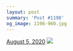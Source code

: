 ```yaml
---
layout: post
summary: 'Post #1198'
og_image: 1198-960.jpg
---
```


<p>
  <time>
    <a href="/1198">August 5, 2020</a>
  </time>
  <a href="/1198">
    <img src="{{ site.assets_url }}/1198-480.jpg" srcset="{{ site.assets_url }}/1198-240.jpg 240w, {{ site.assets_url }}/1198-480.jpg 480w, {{ site.assets_url }}/1198-720.jpg 720w, {{ site.assets_url }}/1198-960.jpg 960w" sizes="(min-width: 700px) 50vw, calc(100vw - 2rem)" />
  </a>
</p>
